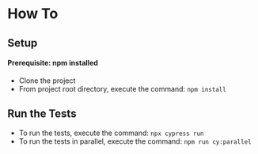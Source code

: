 # How To
## Setup 
#### Prerequisite: npm installed
- Clone the project
- From project root directory, execute the command: `npm install`

## Run the Tests
- To run the tests, execute the command: `npx cypress run`
- To run the tests in parallel, execute the command: `npm run cy:parallel`
